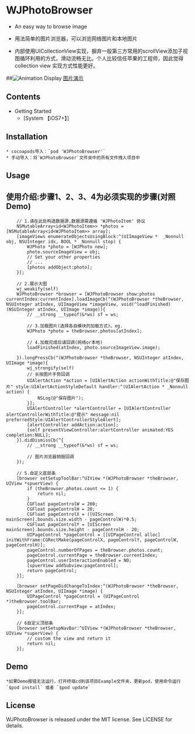 
# WJPhotoBrowser
* An easy way to browse image
* 用法简单的图片浏览器，可以浏览网络图片和本地图片

* 内部使用UICollectionView实现，摒弃一般第三方常用的scrollView添加子视图循环利用的方式，滑动流畅无比。个人比较信任苹果的工程师，因此觉得collection view 实现方式性能更好。

##![Animation Display](https://gitee.com/niuszeng/resources/raw/master/blog/wjphotobrowser.gif)
[图片演示](https://gitee.com/niuszeng/resources/raw/master/blog/wjphotobrowser.gif)

## Contents
* Getting Started
    * [System 【iOS7+】]

## Installation
    * cocoapods导入：`pod 'WJPhotoBrowser'` 
    * 手动导入：将`WJPhotoBrowser`文件夹中的所有文件拽入项目中

## Usage
## 使用介绍:步骤1、2、3、4为必须实现的步骤(对照Demo)
```
    // 1.请在此处构造数据源,数据源需遵循 'WJPhotoItem' 协议
    NSMutableArray<id<WJPhotoItem>> *photos = [NSMutableArray<id<WJPhotoItem>> array];
    [imageViews enumerateObjectsUsingBlock:^(UIImageView *  _Nonnull obj, NSUInteger idx, BOOL * _Nonnull stop) {
        WJPhoto *photo = [WJPhoto new];
        photo.sourceImageView = obj;
        // Set your other properties
        // ...
        [photos addObject:photo];
    }];
```

```
    // 2.展示大图
    wj_weakify(self)
    WJPhotoBrowser *browser = [WJPhotoBrowser show:photos currentIndex:currentIndex].loadImageCb(^(WJPhotoBrowser *theBrowser, NSUInteger atIndex, UIImageView *imageView, void(^loadFinished)(NSUInteger atIndex, UIImage *image)){
        // __strong __typeof(&*ws) sf = ws;

        // 3.加载图片(选择各自模块的加载方式)。eg.
        WJPhoto *photo = theBrowser.photos[atIndex];

        // 4.加载完成后请回调(网络or本地)
        loadFinished(atIndex, photo.sourceImageView.image);

    }).longPressCb(^(WJPhotoBrowser *theBrowser, NSUInteger atIndex, UIImage *image){
        wj_strongify(self)
        // 长按图片手势回调
        UIAlertAction *action = [UIAlertAction actionWithTitle:@"保存图片" style:UIAlertActionStyleDefault handler:^(UIAlertAction * _Nonnull action) {
            NSLog(@"保存图片");
        }];
        UIAlertController *alertController = [UIAlertController alertControllerWithTitle:@"提示" message:nil preferredStyle:UIAlertControllerStyleAlert];
        [alertController addAction:action];
        [self presentViewController:alertController animated:YES completion:NULL];
    }).didDismissCb(^{
        // __strong __typeof(&*ws) sf = ws;

        // 图片浏览器销毁回调
    });
```

```
    // 5.自定义底部条
    [browser setSetupToolBar:^UIView *(WJPhotoBrowser *theBrowser, UIView *spuerView) {
        if (theBrowser.photos.count <= 1) {
            return nil;
        }
        CGFloat pageControlW = 200;
        CGFloat pageControlH = 20;
        CGFloat pageControlX = ([UIScreen mainScreen].bounds.size.width - pageControlW)*0.5;
        CGFloat pageControlY = [UIScreen mainScreen].bounds.size.height - pageControlH - 20;
        UIPageControl *pageControl = [[UIPageControl alloc] initWithFrame:CGRectMake(pageControlX, pageControlY, pageControlW, pageControlH)];
        pageControl.numberOfPages = theBrowser.photos.count;
        pageControl.currentPage = theBrowser.currentIndex;
        pageControl.userInteractionEnabled = NO;
        [spuerView addSubview:pageControl];
        return pageControl;
    }];
    
    [browser setPageDidChangeToIndex:^(WJPhotoBrowser *theBrowser, NSUInteger atIndex, UIImage *image) {
        UIPageControl *pageControl = (UIPageControl *)theBrowser.toolBar;
        pageControl.currentPage = atIndex;
    }];
```

```
    // 6自定义顶部条
    [browser setSetupNavBar:^UIView *(WJPhotoBrowser *theBrowser, UIView *superView) {
        // custom the view and return it
        return nil;
    }];
```

## Demo
    *如果Demo报错无法运行，打开终端cd到该项目Example文件夹，更新pod，使用命令运行`$pod install` 或者 `$pod update`

## License
WJPhotoBrowser is released under the MIT license. See LICENSE for details.
